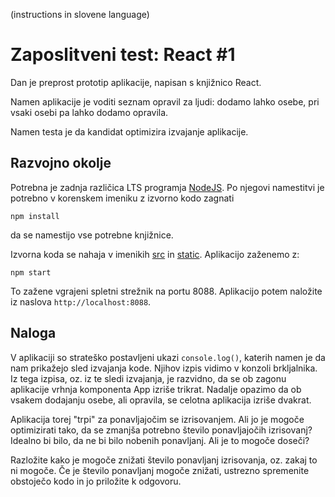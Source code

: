 (instructions in slovene language)
# Zaposlitveni test: React #1
Dan je preprost prototip aplikacije, napisan s knjižnico React.

Namen aplikacije je voditi seznam opravil za ljudi: dodamo
lahko osebe, pri vsaki osebi pa lahko dodamo opravila.

Namen testa je da kandidat optimizira izvajanje aplikacije.

## Razvojno okolje
Potrebna je zadnja različica LTS programja [NodeJS](https://nodejs.org/). Po
njegovi namestitvi je potrebno v korenskem imeniku z izvorno kodo zagnati
```shell
npm install
```
da se namestijo vse potrebne knjižnice.

Izvorna koda se nahaja v imenikih [src](src) in [static](static).
Aplikacijo zaženemo z:
```shell
npm start
```
To zažene vgrajeni spletni strežnik na portu 8088. Aplikacijo potem
naložite iz naslova `http://localhost:8088`.

## Naloga
V aplikaciji so strateško postavljeni ukazi `console.log()`, katerih
namen je da nam prikažejo sled izvajanja kode. Njihov izpis vidimo v
konzoli brkljalnika. Iz tega izpisa, oz. iz te sledi izvajanja, je
razvidno, da se ob zagonu aplikacije vrhnja komponenta App izriše
trikrat. Nadalje opazimo da ob vsakem dodajanju osebe, ali opravila,
se celotna aplikacija izriše dvakrat.

Aplikacija torej "trpi" za ponavljajočim se izrisovanjem. Ali jo je
mogoče optimizirati tako, da se zmanjša potrebno število ponavljajočih
izrisovanj? Idealno bi bilo, da ne bi bilo nobenih ponavljanj. Ali je
to mogoče doseči?

Razložite kako je mogoče znižati število ponavljanj izrisovanja, oz.
zakaj to ni mogoče. Če je število ponavljanj mogoče znižati, ustrezno
spremenite obstoječo kodo in jo priložite k odgovoru.

